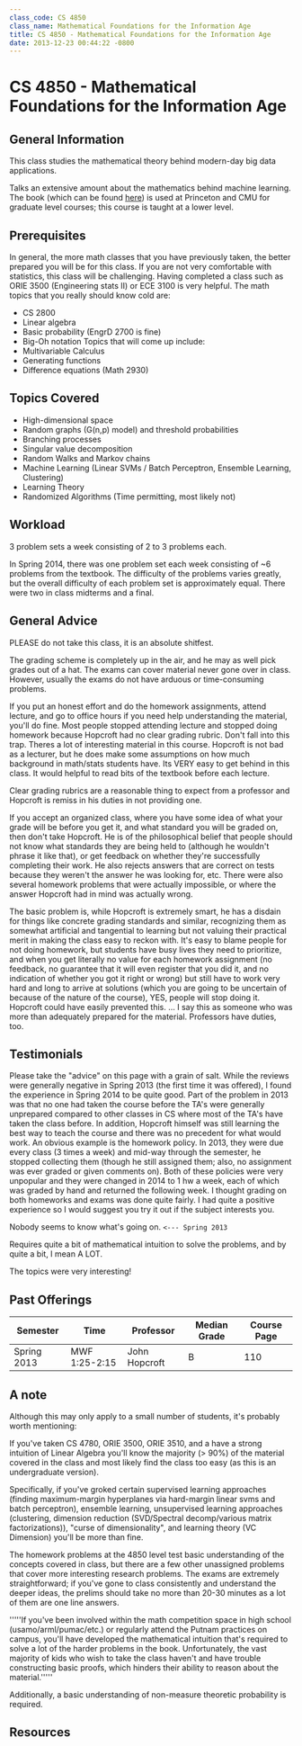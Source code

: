 ```yaml
---
class_code: CS 4850
class_name: Mathematical Foundations for the Information Age
title: CS 4850 - Mathematical Foundations for the Information Age
date: 2013-12-23 00:44:22 -0800
---
```

# CS 4850 - Mathematical Foundations for the Information Age

## General Information
This class studies the mathematical theory behind modern-day big data applications.

Talks an extensive amount about the mathematics behind machine learning. The book (which can be found [here](http://www.cs.cornell.edu/courses/CS4850/2014sp/book.pdf)) is used at Princeton and CMU for graduate level courses; this course is taught at a lower level.

## Prerequisites
In general, the more math classes that you have previously taken, the better prepared you will be for this class. If you are not very comfortable with statistics, this class will be challenging. Having completed a class such as ORIE 3500 (Engineering stats II) or ECE 3100 is very helpful. The math topics that you really should know cold are:
 - CS 2800
 - Linear algebra
 - Basic probability (EngrD 2700 is fine)
 - Big-Oh notation
Topics that will come up include:
 - Multivariable Calculus
 - Generating functions
 - Difference equations (Math 2930)

## Topics Covered
 - High-dimensional space
 - Random graphs (G(n,p) model) and threshold probabilities
 - Branching processes
 - Singular value decomposition
 - Random Walks and Markov chains
 - Machine Learning (Linear SVMs / Batch Perceptron, Ensemble Learning, Clustering)
 - Learning Theory
 - Randomized Algorithms (Time permitting, most likely not)

## Workload
3 problem sets a week consisting of 2 to 3 problems each.

In Spring 2014, there was one problem set each week consisting of ~6 problems from the textbook. The difficulty of the problems varies greatly, but the overall difficulty of each problem set is approximately equal. There were two in class midterms and a final.

## General Advice
PLEASE do not take this class, it is an absolute shitfest.

The grading scheme is completely up in the air, and he may as well pick grades out of a hat. The exams can cover material never gone over in class. However, usually the exams do not have arduous or time-consuming problems.

If you put an honest effort and do the homework assignments, attend lecture, and go to office hours if you need help understanding the material, you'll do fine. Most people stopped attending lecture and stopped doing homework because Hopcroft had no clear grading rubric. Don't fall into this trap. Theres a lot of interesting material in this course. Hopcroft is not bad as a lecturer, but he does make some assumptions on how much background in math/stats students have. Its VERY easy to get behind in this class. It would helpful to read bits of the textbook before each lecture.

Clear grading rubrics are a reasonable thing to expect from a professor and Hopcroft is remiss in his duties in not providing one.

If you accept an organized class, where you have some idea of what your grade will be before you get it, and what standard you will be graded on, then don't take Hopcroft. He is of the philosophical belief that people should not know what standards they are being held to (although he wouldn't phrase it like that), or get feedback on whether they're successfully completing their work. He also rejects answers that are correct on tests because they weren't the answer he was looking for, etc. There were also several homework problems that were actually impossible, or where the answer Hopcroft had in mind was actually wrong.

The basic problem is, while Hopcroft is extremely smart, he has a disdain for things like concrete grading standards and similar, recognizing them as somewhat artificial and tangential to learning but not valuing their practical merit in making the class easy to reckon with. It's easy to blame people for not doing homework, but students have busy lives they need to prioritize, and when you get literally no value for each homework assignment (no feedback, no guarantee that it will even register that you did it, and no indication of whether you got it right or wrong) but still have to work very hard and long to arrive at solutions (which you are going to be uncertain of because of the nature of the course), YES, people will stop doing it. Hopcroft could have easily prevented this. ... I say this as someone who was more than adequately prepared for the material. Professors have duties, too.

## Testimonials
Please take the "advice" on this page with a grain of salt. While the reviews were generally negative in Spring 2013 (the first time it was offered), I found the experience in Spring 2014 to be quite good. Part of the problem in 2013 was that no one had taken the course before the TA's were generally unprepared compared to other classes in CS where most of the TA's have taken the class before. In addition, Hopcroft himself was still learning the best way to teach the course and there was no precedent for what would work. An obvious example is the homework policy. In 2013, they were due every class (3 times a week) and mid-way through the semester, he stopped collecting them (though he still assigned them; also, no assignment was ever graded or given comments on). Both of these policies were very unpopular and they were changed in 2014 to 1 hw a week, each of which was graded by hand and returned the following week. I thought grading on both homeworks and exams was done quite fairly. I had quite a positive experience so I would suggest you try it out if the subject interests you.

Nobody seems to know what's going on. `<--- Spring 2013`

Requires quite a bit of mathematical intuition to solve the problems, and by quite a bit, I mean A LOT.

The topics were very interesting!

## Past Offerings
| Semester | Time | Professor | Median Grade | Course Page |
| --- | --- | --- | --- | --- |
| Spring 2013 | MWF 1:25-2:15 | John Hopcroft | B | 110 | http://www.cs.cornell.edu/courses/CS4850/2013sp/ |

## A note
Although this may only apply to a small number of students, it's probably worth mentioning:

If you've taken CS 4780, ORIE 3500, ORIE 3510, and a have a strong intuition of Linear Algebra you'll know the majority (> 90%) of the material covered in the class and most likely find the class too easy (as this is an undergraduate version).

Specifically, if you've groked certain supervised learning approaches (finding maximum-margin hyperplanes via hard-margin linear svms and batch perceptron), ensemble learning, unsupervised learning approaches (clustering, dimension reduction (SVD/Spectral decomp/various matrix factorizations)), "curse of dimensionality", and learning theory (VC Dimension) you'll be more than fine.

The homework problems at the 4850 level test basic understanding of the concepts covered in class, but there are a few other unassigned problems that cover more interesting research problems. The exams are extremely straightforward; if you've gone to class consistently and understand the deeper ideas, the prelims should take no more than 20-30 minutes as a lot of them are one line answers.

'''''If you've been involved within the math competition space in high school (usamo/arml/pumac/etc.) or regularly attend the Putnam practices on campus, you'll have developed the mathematical intuition that's required to solve a lot of the harder problems in the book. Unfortunately, the vast majority of kids who wish to take the class haven't and have trouble constructing basic proofs, which hinders their ability to reason about the material.'''''

Additionally, a basic understanding of non-measure theoretic probability is required.

## Resources
